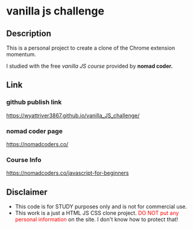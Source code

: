 # vanilla js challenge
## Description
This is a personal project to create a clone of the Chrome extension momentum.

I studied with the free *vanilla JS course* provided by **nomad coder.**
## Link
### github publish link
https://wyattriver3867.github.io/vanilla_JS_challenge/
### nomad coder page
https://nomadcoders.co/
### Course Info
https://nomadcoders.co/javascript-for-beginners
## Disclaimer
- This code is for STUDY purposes only and is not for commercial use.
- This work is a just a HTML JS CSS clone project. <font color="#ff0000">DO NOT put any personal information</font> on the site. I don't know how to protect that!
